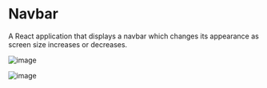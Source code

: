 # Navbar

A React application that displays a navbar which changes its appearance as screen size increases or decreases.

![image](https://user-images.githubusercontent.com/47619970/151950994-9f84404c-8e3a-4782-a9ff-2a43c7cac012.png)

![image](https://user-images.githubusercontent.com/47619970/151951131-bd284126-c94f-4b6a-aa59-f3be9f12af3e.png)
